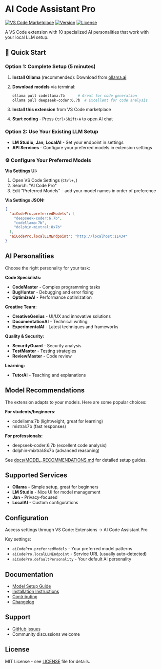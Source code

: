 # AI Code Assistant Pro

[![VS Code Marketplace](https://img.shields.io/badge/VS%20Code-Marketplace-blue?logo=visual-studio-code)](https://marketplace.visualstudio.com/items?itemName=hoiltd-com.ai-code-assistant-pro)
[![Version](https://img.shields.io/badge/version-1.1.2-green)](https://marketplace.visualstudio.com/items?itemName=hoiltd-com.ai-code-assistant-pro)
[![License](https://img.shields.io/badge/license-MIT-blue)](LICENSE)

A VS Code extension with 10 specialized AI personalities that work with your local LLM setup.

## 🚀 Quick Start

### Option 1: Complete Setup (5 minutes)

1. **Install Ollama** (recommended): Download from [ollama.ai](https://ollama.ai)
2. **Download models** via terminal:

   ```bash
   ollama pull codellama:7b      # Great for code generation
   ollama pull deepseek-coder:6.7b  # Excellent for code analysis
   ```

3. **Install this extension** from VS Code marketplace
4. **Start coding** - Press `Ctrl+Shift+A` to open AI chat

### Option 2: Use Your Existing LLM Setup

- **LM Studio**, **Jan**, **LocalAI** - Set your endpoint in settings
- **API Services** - Configure your preferred models in extension settings

### ⚙️ Configure Your Preferred Models

**Via Settings UI:**

1. Open VS Code Settings (`Ctrl+,`)
2. Search: "AI Code Pro"
3. Edit "Preferred Models" - add your model names in order of preference

**Via Settings JSON:**

```json
{
  "aiCodePro.preferredModels": [
    "deepseek-coder:6.7b",
    "codellama:7b",
    "dolphin-mixtral:8x7b"
  ],
  "aiCodePro.localLLMEndpoint": "http://localhost:11434"
}
```

## AI Personalities

Choose the right personality for your task:

**Code Specialists:**

- **CodeMaster** - Complex programming tasks
- **BugHunter** - Debugging and error fixing
- **OptimizeAI** - Performance optimization

**Creative Team:**

- **CreativeGenius** - UI/UX and innovative solutions
- **DocumentationAI** - Technical writing
- **ExperimentalAI** - Latest techniques and frameworks

**Quality & Security:**

- **SecurityGuard** - Security analysis
- **TestMaster** - Testing strategies
- **ReviewMaster** - Code review

**Learning:**

- **TutorAI** - Teaching and explanations

## Model Recommendations

The extension adapts to your models. Here are some popular choices:

**For students/beginners:**

- codellama:7b (lightweight, great for learning)
- mistral:7b (fast responses)

**For professionals:**

- deepseek-coder:6.7b (excellent code analysis)
- dolphin-mixtral:8x7b (advanced reasoning)

See [docs/MODEL_RECOMMENDATIONS.md](docs/MODEL_RECOMMENDATIONS.md) for detailed setup guides.

## Supported Services

- **Ollama** - Simple setup, great for beginners
- **LM Studio** - Nice UI for model management
- **Jan** - Privacy-focused
- **LocalAI** - Custom configurations

## Configuration

Access settings through VS Code: Extensions → AI Code Assistant Pro

Key settings:

- `aiCodePro.preferredModels` - Your preferred model patterns
- `aiCodePro.localLLMEndpoint` - Service URL (usually auto-detected)
- `aiCodePro.defaultPersonality` - Your default AI personality

## Documentation

- [Model Setup Guide](docs/MODEL_RECOMMENDATIONS.md)
- [Installation Instructions](docs/installation.md)
- [Contributing](CONTRIBUTING.md)
- [Changelog](CHANGELOG.md)

## Support

- [GitHub Issues](https://github.com/HOME-OFFICE-IMPROVEMENTS-LTD/ai-code-assistant-pro/issues)
- Community discussions welcome

## License

MIT License - see [LICENSE](LICENSE) file for details.
